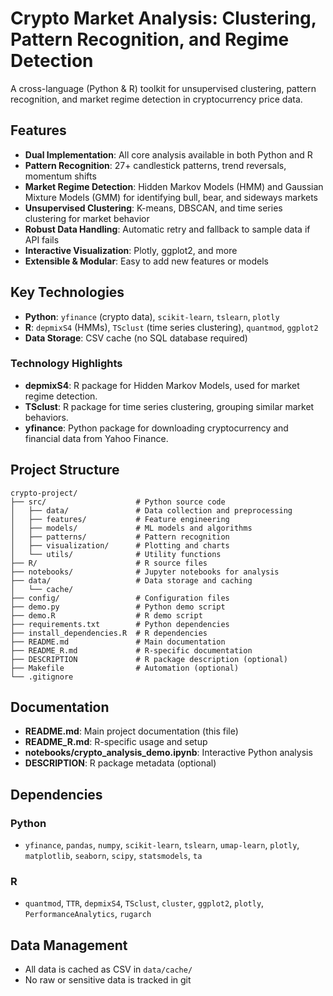 # Crypto Market Analysis: Clustering, Pattern Recognition, and Regime Detection

A cross-language (Python & R) toolkit for unsupervised clustering, pattern recognition, and market regime detection in cryptocurrency price data.

## Features

- **Dual Implementation**: All core analysis available in both Python and R
- **Pattern Recognition**: 27+ candlestick patterns, trend reversals, momentum shifts
- **Market Regime Detection**: Hidden Markov Models (HMM) and Gaussian Mixture Models (GMM) for identifying bull, bear, and sideways markets
- **Unsupervised Clustering**: K-means, DBSCAN, and time series clustering for market behavior
- **Robust Data Handling**: Automatic retry and fallback to sample data if API fails
- **Interactive Visualization**: Plotly, ggplot2, and more
- **Extensible & Modular**: Easy to add new features or models

## Key Technologies

- **Python**: `yfinance` (crypto data), `scikit-learn`, `tslearn`, `plotly`
- **R**: `depmixS4` (HMMs), `TSclust` (time series clustering), `quantmod`, `ggplot2`
- **Data Storage**: CSV cache (no SQL database required)

### Technology Highlights
- **depmixS4**: R package for Hidden Markov Models, used for market regime detection.
- **TSclust**: R package for time series clustering, grouping similar market behaviors.
- **yfinance**: Python package for downloading cryptocurrency and financial data from Yahoo Finance.

## Project Structure

```
crypto-project/
├── src/                    # Python source code
│   ├── data/               # Data collection and preprocessing
│   ├── features/           # Feature engineering
│   ├── models/             # ML models and algorithms
│   ├── patterns/           # Pattern recognition
│   ├── visualization/      # Plotting and charts
│   └── utils/              # Utility functions
├── R/                      # R source files
├── notebooks/              # Jupyter notebooks for analysis
├── data/                   # Data storage and caching
│   └── cache/
├── config/                 # Configuration files
├── demo.py                 # Python demo script
├── demo.R                  # R demo script
├── requirements.txt        # Python dependencies
├── install_dependencies.R  # R dependencies
├── README.md               # Main documentation
├── README_R.md             # R-specific documentation
├── DESCRIPTION             # R package description (optional)
├── Makefile                # Automation (optional)
└── .gitignore
```

## Documentation

- **README.md**: Main project documentation (this file)
- **README_R.md**: R-specific usage and setup
- **notebooks/crypto_analysis_demo.ipynb**: Interactive Python analysis
- **DESCRIPTION**: R package metadata (optional)

## Dependencies

### Python
- `yfinance`, `pandas`, `numpy`, `scikit-learn`, `tslearn`, `umap-learn`, `plotly`, `matplotlib`, `seaborn`, `scipy`, `statsmodels`, `ta`

### R
- `quantmod`, `TTR`, `depmixS4`, `TSclust`, `cluster`, `ggplot2`, `plotly`, `PerformanceAnalytics`, `rugarch`

## Data Management

- All data is cached as CSV in `data/cache/`
- No raw or sensitive data is tracked in git

 

